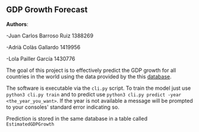 ## GDP Growth Forecast

__Authors__:


-Juan Carlos Barroso Ruiz 1388269

-Adrià Colàs Gallardo 1419956

-Lola Pailler García 1430776





The goal of this project is to effectively predict the GDP growth for all countries in the world
using the data provided by the this [database](https://www.kaggle.com/worldbank/world-development-indicators).

The software is executable via the ```cli.py``` script. To train the model just use
```python3 cli.py train``` and to predict use ```python3 cli.py predict -year <the_year_you_want>```. If the year is not available a message will be prompted to your consoles' standard error indicating so.

Prediction is stored in the same database in a table called ```EstimatedGDPGrowth```


